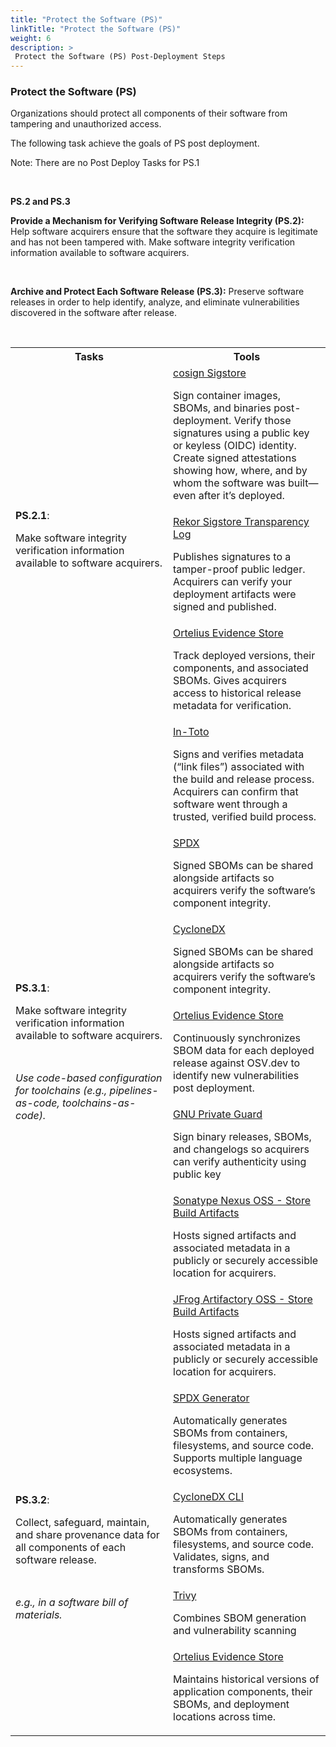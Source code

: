 ```yaml
---
title: "Protect the Software (PS)"
linkTitle: "Protect the Software (PS)"
weight: 6
description: >
 Protect the Software (PS) Post-Deployment Steps
---
```


### Protect the Software (PS)
Organizations should protect all components of their software from tampering and unauthorized access. 

The following task achieve the goals of PS post deployment. 

Note: There are no Post Deploy Tasks for PS.1

<br>


**PS.2 and PS.3**

<strong>Provide a Mechanism for Verifying Software Release Integrity (PS.2):</strong> Help software acquirers ensure that the software they acquire is legitimate and has not been tampered with. Make software integrity verification information available to software acquirers.

<br>

<strong> Archive and Protect Each Software Release (PS.3):</strong> Preserve software releases in order to help identify, analyze, and eliminate vulnerabilities discovered in the software after release.




<br>

<table style="width:100%">
  <tr>
    <th style="width: 50%">Tasks</th>
    <th style="width: 50%">Tools</th>
  </tr>
  <tr>
    <td rowspan="3">
      <strong>PS.2.1</strong>:
      <p>Make software integrity verification information available to software acquirers.</p>
    </td>
    <td>
      <a href="https://docs.sigstore.dev/cosign/"> cosign Sigstore</a>
      </a>
      <p>Sign container images, SBOMs, and binaries post-deployment. Verify those signatures using a public key or keyless (OIDC) identity. Create signed attestations showing how, where, and by whom the software was built—even after it’s deployed.</p>
    </td>
  </tr>
  <tr>
    <td>
      <a href="https://docs.sigstore.dev/logging/overview/">Rekor Sigstore Transparency Log</a>
      <p>Publishes signatures to a tamper-proof public ledger. Acquirers can verify your deployment artifacts were signed and published.</p>
    </td>
  </tr>
  <tr>
    <td>
      <a href="https://ortelius.io">Ortelius Evidence Store </a>
      <p>Track deployed versions, their components, and associated SBOMs. Gives acquirers access to historical release metadata for verification.</p>
    </td>
  </tr>
  <tr>
    <td rowspan="7">
      <strong>PS.3.1</strong>:
      <p>Make software integrity verification information available to software acquirers.</p>
      <div style="height: 16px"></div>
      <p style="font-style: italic">Use code-based configuration for toolchains (e.g., pipelines-as-code, toolchains-as-code).</p>
    </td>
    <td>
      <a href=" https://in-toto.io">In-Toto</a>
      <p>Signs and verifies metadata (“link files”) associated with the build and release process. Acquirers can confirm that software went through a trusted, verified build process.</p>
    </td>
  </tr>
  <tr>
    <td>
      <a href="https://spdx.dev">SPDX</a>
      <p>Signed SBOMs can be shared alongside artifacts so acquirers verify the software’s component integrity.</p>
    </td>
  </tr>
  <tr>
    <td>
      <a href="https://cyclonedx.org">CycloneDX</a>
      <p>Signed SBOMs can be shared alongside artifacts so acquirers verify the software’s component integrity.</p>
    </td>
  </tr>
  <tr>
    <td>
      <a href="https://ortelius.io">Ortelius Evidence Store</a>
      <p>Continuously synchronizes SBOM data for each deployed release against OSV.dev to identify new vulnerabilities post deployment. </p>
    </td>
  </tr>
  <tr>
    <td>
      <a href="https://gnupg.org">GNU Private Guard</a>
      <p>Sign binary releases, SBOMs, and changelogs so acquirers can verify authenticity using public key</p>
    </td>
  </tr>
  <tr>
    <td>
      <a href="https://oss.sonatype.org">Sonatype Nexus OSS - Store Build Artifacts</a>
      <p>Hosts signed artifacts and associated metadata in a publicly or securely accessible location for acquirers.</p>
    </td>
  </tr>
  <tr>
    <td>
       <a href="https://jfrog.com/community/download-artifactory-oss/">JFrog Artifactory OSS - Store Build Artifacts</a>
       <p>Hosts signed artifacts and associated metadata in a publicly or securely accessible location for acquirers.</p>
    </td>
  </tr>
  <tr>
    <td rowspan="10">
      <strong>PS.3.2</strong>:
      <p>Collect, safeguard, maintain, and share provenance data for all components of each software release.  </p>
      <div style="height: 16px"></div>
      <p style="font-style: italic">e.g., in a software bill of materials.</p>
    </td>
    <tr>
    <td>
      <a href="https://spdx.dev">SPDX Generator</a>
      <p>Automatically generates SBOMs from containers, filesystems, and source code. Supports multiple language ecosystems.</p>
    </td>
  </tr>
  <tr>
    <td>
      <a href="https://cyclonedx.org">CycloneDX CLI</a>
      <p>Automatically generates SBOMs from containers, filesystems, and source code. Validates, signs, and transforms SBOMs.</p>
    </td>
  </tr>
  <tr>
    <td>
      <a href="https://trivy.dev/latest/">Trivy</a>
      <p>Combines SBOM generation and vulnerability scanning</p>
    </td>
  </tr>
  <tr>
    <td>
      <a href="https://ortelius.io">Ortelius Evidence Store</a>
      <p>Maintains historical versions of application components, their SBOMs, and deployment locations across time.</p>
    </td>
  </tr>
  </table>
    




